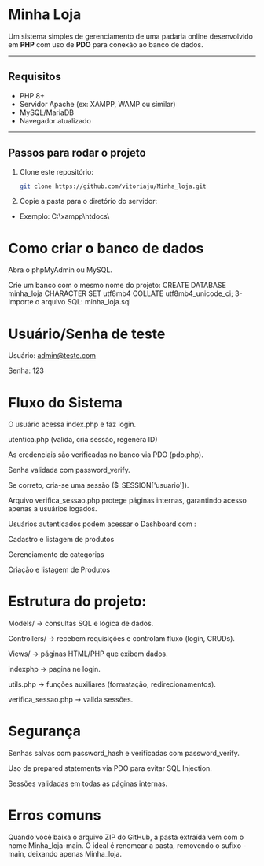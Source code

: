 # Minha Loja

Um sistema simples de gerenciamento de uma padaria online desenvolvido em **PHP** com uso de **PDO** para conexão ao banco de dados.

---

## Requisitos

- PHP 8+
- Servidor Apache (ex: XAMPP, WAMP ou similar)
- MySQL/MariaDB
- Navegador atualizado

---

## Passos para rodar o projeto

1. Clone este repositório:
   ```bash
   git clone https://github.com/vitoriaju/Minha_loja.git
2. Copie a pasta para o diretório do servidor:
- Exemplo: C:\xampp\htdocs\

# Como criar o banco de dados

Abra o phpMyAdmin ou MySQL.

Crie um banco com o mesmo nome do projeto:
CREATE DATABASE minha_loja CHARACTER SET utf8mb4 COLLATE utf8mb4_unicode_ci;
3- Importe o arquivo SQL:
minha_loja.sql

# Usuário/Senha de teste

Usuário: admin@teste.com

Senha: 123

# Fluxo do Sistema

O usuário acessa index.php e faz login.

utentica.php (valida, cria sessão, regenera ID) 

As credenciais são verificadas no banco via PDO (pdo.php).

Senha validada com password_verify.

Se correto, cria-se uma sessão ($_SESSION['usuario']).

Arquivo verifica_sessao.php protege páginas internas, garantindo acesso apenas a usuários logados.

Usuários autenticados podem acessar o Dashboard com :

Cadastro e listagem de produtos

Gerenciamento de categorias

Criação e listagem de Produtos

# Estrutura do projeto:

Models/ → consultas SQL e lógica de dados.

Controllers/ → recebem requisições e controlam fluxo (login, CRUDs).

Views/ → páginas HTML/PHP que exibem dados.

indexphp → pagina ne login.

utils.php → funções auxiliares (formatação, redirecionamentos).

verifica_sessao.php → valida sessões.

# Segurança

Senhas salvas com password_hash e verificadas com password_verify.

Uso de prepared statements via PDO para evitar SQL Injection.

Sessões validadas em todas as páginas internas.

# Erros comuns
Quando você baixa o arquivo ZIP do GitHub, a pasta extraída vem com o nome Minha_loja-main.
O ideal é renomear a pasta, removendo o sufixo -main, deixando apenas Minha_loja.
